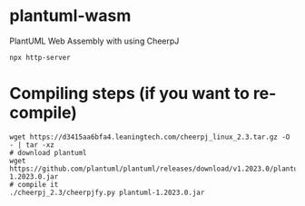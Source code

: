 # plantuml-wasm
PlantUML Web Assembly with using CheerpJ

`npx http-server`

# Compiling steps (if you want to re-compile)

```shell
wget https://d3415aa6bfa4.leaningtech.com/cheerpj_linux_2.3.tar.gz -O - | tar -xz
# download plantuml
wget https://github.com/plantuml/plantuml/releases/download/v1.2023.0/plantuml-1.2023.0.jar
# compile it
./cheerpj_2.3/cheerpjfy.py plantuml-1.2023.0.jar
```

